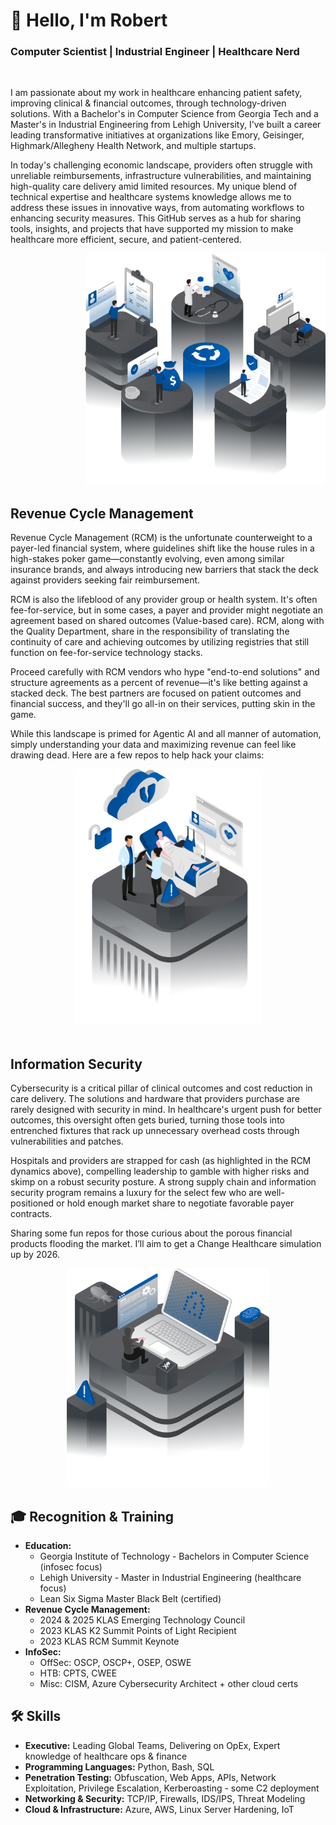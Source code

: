 <h1 align="left">👋 Hello, I'm Robert</h1>
<h3 align="left">Computer Scientist | Industrial Engineer | Healthcare Nerd</h3>   
  </a>
  <!---<div align="right">
    <a href="https://www.linkedin.com/in/robertjrodgers/" target="_blank">
    <img src="https://img.shields.io/badge/LinkedIn-0077B5?style=for-the-badge&logo=linkedin&logoColor=white" /> </a> --->
      <!---  <a href="mailto:robert@example.com" target="_blank">
    <img src="https://img.shields.io/badge/Email-D14836?style=for-the-badge&logo=gmail&logoColor=white" />
  </a> --->

<!---  <a href="https://github.com/yakapiece" target="_blank">
    <img src="https://img.shields.io/badge/GitHub-181717?style=for-the-badge&logo=github&logoColor=white" />
  </a>
</div>  --->
<br>
<div class="container">
  <div class="text-section">
    <p>I am passionate about my work in healthcare enhancing patient safety, improving clinical & financial outcomes, through technology-driven solutions. With a Bachelor's in Computer Science from Georgia Tech and a Master's in Industrial Engineering from Lehigh University, I've built a career leading transformative initiatives at organizations like Emory, Geisinger, Highmark/Allegheny Health Network, and multiple startups.
</p>
    <p>In today's challenging economic landscape, providers often struggle with unreliable reimbursements, infrastructure vulnerabilities, and maintaining high-quality care delivery amid limited resources. My unique blend of technical expertise and healthcare systems knowledge allows me to address these issues in innovative ways, from automating workflows to enhancing security measures. This GitHub serves as a hub for sharing tools, insights, and projects that have supported my mission to make healthcare more efficient, secure, and patient-centered.</p>
  </div>
  <div class="image-section" align="right">
    <img src="images/1.png" alt="Image1" width="385" height="371">
  </div>
</div>
<div class="container">
  <div class="text-section">
<h2 align="left"> Revenue Cycle Management</h2>
<p>Revenue Cycle Management (RCM) is the unfortunate counterweight to a payer-led financial system, where guidelines shift like the house rules in a high-stakes poker game—constantly evolving, even among similar insurance brands, and always introducing new barriers that stack the deck against providers seeking fair reimbursement.</p>
<p>RCM is also the lifeblood of any provider group or health system. It's often fee-for-service, but in some cases, a payer and provider might negotiate an agreement based on shared outcomes (Value-based care). RCM, along with the Quality Department, share in the responsibility of translating the continuity of care and achieving outcomes by utilizing registries that still function on fee-for-service technology stacks.</p>
<p>Proceed carefully with RCM vendors who hype "end-to-end solutions" and structure agreements as a percent of revenue—it's like betting against a stacked deck. The best partners are focused on patient outcomes and financial success, and they'll go all-in on their services, putting skin in the game.</p>
<p>While this landscape is primed for Agentic AI and all manner of automation, simply understanding your data and maximizing revenue can feel like drawing dead. Here are a few repos to help hack your claims:</p>
  </div>
  <div class="image-section" align="center">
    <img src="images/3.png" alt="Image1" width="298" height="410">
  </div>
</div>
<br>
<div class="container">
  <div class="text-section">
<h2 align="left">Information Security</h2>
<p>Cybersecurity is a critical pillar of clinical outcomes and cost reduction in care delivery. The solutions and hardware that providers purchase are rarely designed with security in mind. In healthcare's urgent push for better outcomes, this oversight often gets buried, turning those tools into entrenched fixtures that rack up unnecessary overhead costs through vulnerabilities and patches.</p>
<p>Hospitals and providers are strapped for cash (as highlighted in the RCM dynamics above), compelling leadership to gamble with higher risks and skimp on a robust security posture. A strong supply chain and information security program remains a luxury for the select few who are well-positioned or hold enough market share to negotiate favorable payer contracts.</p>
<p>Sharing some fun repos for those curious about the porous financial products flooding the market. I’ll aim to get a Change Healthcare simulation up by 2026.</p>
  </div>
  <div class="image-section" align="center">
    <img src="images/2.png" alt="Image1" width="324" height="350">
  </div>
<h2 align="left">🎓 Recognition & Training</h2>
  
- **Education:**
  - Georgia Institute of Technology - Bachelors in Computer Science (infosec focus)
  - Lehigh University - Master in Industrial Engineering (healthcare focus)
  - Lean Six Sigma Master Black Belt (certified)
- **Revenue Cycle Management:**
  - 2024 & 2025 KLAS Emerging Technology Council
  - 2023 KLAS K2 Summit Points of Light Recipient 
  - 2023 KLAS RCM Summit Keynote
- **InfoSec:**
  - OffSec: OSCP, OSCP+, OSEP, OSWE
  - HTB: CPTS, CWEE
  - Misc: CISM, Azure Cybersecurity Architect + other cloud certs
<!-- **Hack The Box**
[![HTB Badge](https://www.hackthebox.com/badge/image/12345)](https://app.hackthebox.com/profile/12345)
*(Replace `12345` with your actual HTB ID — this badge updates automatically)* -->
<h2 align="left">🛠 Skills</h2>

- **Executive:** Leading Global Teams, Delivering on OpEx, Expert knowledge of healthcare ops & finance
- **Programming Languages:** Python, Bash, SQL
- **Penetration Testing:** Obfuscation, Web Apps, APIs, Network Exploitation, Privilege Escalation, Kerberoasting - some C2 deployment
- **Networking & Security:** TCP/IP, Firewalls, IDS/IPS, Threat Modeling
- **Cloud & Infrastructure:** Azure, AWS, Linux Server Hardening, IoT

<!--
<h2 align="left">⚙️ Tools & Tech</h2>

In progress
![Kali Linux](https://img.shields.io/badge/Kali_Linux-557C94?style=for-the-badge&logo=kalilinux&logoColor=white)
![Burp Suite](https://img.shields.io/badge/Burp_Suite-FC7303?style=for-the-badge&logo=burp&logoColor=white)
![Metasploit](https://img.shields.io/badge/Metasploit-3C3C3D?style=for-the-badge&logo=metasploit&logoColor=white)
![Wireshark](https://img.shields.io/badge/Wireshark-1679A7?style=for-the-badge&logo=wireshark&logoColor=white)
![Git](https://img.shields.io/badge/git-%23F05033.svg?style=for-the-badge&logo=git&logoColor=white)
![GitHub](https://img.shields.io/badge/github-%23121011.svg?style=for-the-badge&logo=github&logoColor=white)
---
<h2 align="left">📊 GitHub Stats</h2>

![Robert's GitHub Stats](https://github-readme-stats.vercel.app/api?username=yakapiece&show_icons=true&theme=radical)
![Top Languages](https://github-readme-stats.vercel.app/api/top-langs/?username=yakapiece&show_icons=true&theme=radical)

<br> 
 -->
